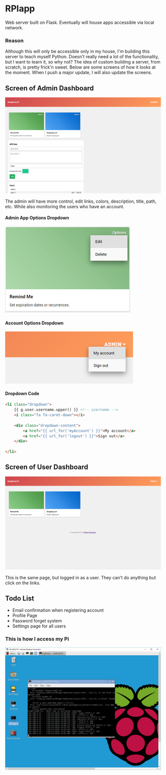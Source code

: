 # RPIapp

Web server built on Flask.
Eventually will house apps accessible via local network.

### Reason ###
Although this will only be accessible only in my house, I'm building this server to teach myself Python. Doesn't really need a lot of the functionality, but I want to learn it, so why not?
The idea of custom building a server, from scratch, is pretty frick'n sweet.
Below are some screens of how it looks at the moment. When I push a major update, I will also update the screens.

## Screen of Admin Dashboard
!["Admin Dashboard"](/screens/admin.png)

The admin will have more control, edit links, colors, description, title, path, etc. While also monitoring the users who have an account.

#### Admin App Options Dropdown
!["App Options"](/screens/options.png)
#### Account Options Dropdown
!["Account Options"](/screens/user_options.png)

#### Dropdown Code
```html
<li class="dropdown">
    {{ g.user.username.upper() }} <!-- username -->
    <i class="fa fa-caret-down"></i>

    <div class="dropdown-content">
        <a href="{{ url_for('myAccount') }}">My account</a>
        <a href="{{ url_for('logout') }}">Sign out</a>
    </div>

</li>
```

## Screen of User Dashboard
!["User Dashboard"](/screens/user.png)

This is the same page, but logged in as a user. They can't do anything but click on the links.

## Todo List
* Email confirmation when registering account
* Profile Page
* Password forget system
* Settings page for all users

### This is how I access my Pi
!["remotePi"](/remoteRPI.PNG)
